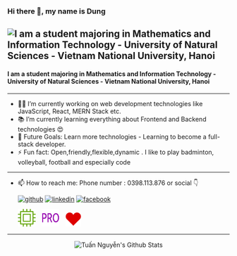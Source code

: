 ### Hi there 👋, my name is Dung
![I am a student majoring in Mathematics and Information Technology - University of Natural Sciences - Vietnam National University, Hanoi](https://res.cloudinary.com/dqwb30l7s/image/upload/v1632198478/anhbia_pkxme4.jpg)
---
#### I am a student majoring in Mathematics and Information Technology - University of Natural Sciences - Vietnam National University, Hanoi
---
- 👨‍💻 I’m currently working on web development technologies like JavaScript, React, MERN Stack etc.
- 📚 I’m currently learning everything about Frontend and Backend technologies 😍
- 🎯 Future Goals: Learn more technologies - Learning to become a full-stack developer.
- ⚡ Fun fact: Open,friendly,flexible,dynamic . I like to play badminton, volleyball, football and especially code
---
- 📫 How to reach me:
   Phone number : 0398.113.876 or social 👇
   
  [<img src='https://cdn.jsdelivr.net/npm/simple-icons@3.0.1/icons/github.svg' alt='github' height='40'>](https://github.com/nguyenducdungg)  [<img src='https://cdn.jsdelivr.net/npm/simple-icons@3.0.1/icons/linkedin.svg' alt='linkedin' height='40'>](https://www.linkedin.com/in/https://www.linkedin.com/in/nguyen-duc-dung-a3b605203//)  [<img src='https://cdn.jsdelivr.net/npm/simple-icons@3.0.1/icons/facebook.svg' alt='facebook' height='40'>](https://www.facebook.com/https://www.facebook.com/DungRomann/)  

  <a href='https://docs.github.com/en/developers'><img src='https://raw.githubusercontent.com/acervenky/animated-github-badges/master/assets/devbadge.gif' width='40' height='40'></a> <a href='https://github.com/pricing'><img src='https://raw.githubusercontent.com/acervenky/animated-github-badges/master/assets/pro.gif' width='40' height='40'></a> <a href='https://docs.github.com/en/github/supporting-the-open-source-community-with-github-sponsors'><img src='https://raw.githubusercontent.com/acervenky/animated-github-badges/master/assets/sponsorbadge.gif' width='35' height='35'></a>
---
<div align="center" >
  <img align="center" src="https://github-readme-stats.vercel.app/api/top-langs/?username=nguyenducdungg&theme=tokyonight" alt="Tuấn Nguyễn's Github Stats">
</div>
